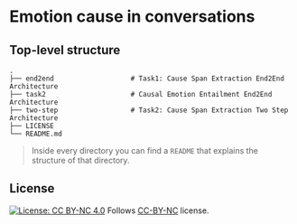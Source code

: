 # Emotion cause in conversations

## Top-level structure
    .
    ├── end2end                   # Task1: Cause Span Extraction End2End Architecture
    ├── task2                     # Causal Emotion Entailment End2End Architecture
    ├── two-step                  # Task2: Cause Span Extraction Two Step Architecture
    ├── LICENSE
    └── README.md
> Inside every directory you can find a `README` that explains the structure of that directory. 

## License
[![License: CC BY-NC 4.0](https://img.shields.io/badge/License-CC%20BY--NC%204.0-lightgrey.svg)](https://creativecommons.org/licenses/by-nc/4.0/)
Follows [CC-BY-NC](LICENSE) license.
